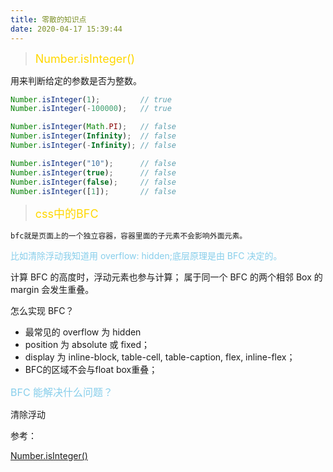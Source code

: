 ```yaml
---
title: 零散的知识点
date: 2020-04-17 15:39:44
---
```


> <font color="gold" size="4">Number.isInteger() </font>

用来判断给定的参数是否为整数。

```js
Number.isInteger(1);         // true
Number.isInteger(-100000);   // true

Number.isInteger(Math.PI);   // false
Number.isInteger(Infinity);  // false
Number.isInteger(-Infinity); // false

Number.isInteger("10");      // false
Number.isInteger(true);      // false
Number.isInteger(false);     // false
Number.isInteger([1]);       // false
```
> <font color="gold" size="4">css中的BFC</font>

<code>bfc就是页面上的一个独立容器，容器里面的子元素不会影响外面元素。</code>

<font color="skyblue">比如清除浮动我知道用 overflow: hidden;底层原理是由 BFC 决定的。</font>

计算 BFC 的高度时，浮动元素也参与计算；
属于同一个 BFC 的两个相邻 Box 的 margin 会发生重叠。

怎么实现 BFC？

+ 最常见的 overflow 为 hidden
+ position 为 absolute 或 fixed；
+ display 为 inline-block, table-cell, table-caption, flex, inline-flex；
+ BFC的区域不会与float box重叠；

<font color="skyblue" size="3">BFC 能解决什么问题？</font>

清除浮动




参考：

[Number.isInteger()](https://developer.mozilla.org/zh-CN/docs/Web/JavaScript/Reference/Global_Objects/Number/isInteger)

